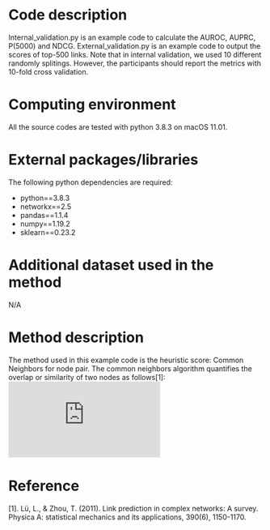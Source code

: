 # Code description
Internal_validation.py is an example code to calculate the AUROC, AUPRC, P(5000) and NDCG.
External_validation.py is an example code to output the scores of top-500 links.
Note that in internal validation, we used 10 different randomly splitings. However, the participants should report the metrics with 10-fold cross validation.

# Computing environment
All the source codes are tested with python 3.8.3 on macOS 11.01.

# External packages/libraries 
The following python dependencies are required:
  - python==3.8.3
  - networkx==2.5
  - pandas==1.1.4
  - numpy==1.19.2 
  - sklearn==0.23.2
  
# Additional dataset used in the method
N/A

# Method description
The method used in this example code is the heuristic score: Common Neighbors for node pair. The common neighbors algorithm quantifies the overlap or similarity of two nodes as follows[1]:
![equation](http://latex.codecogs.com/gif.latex?Concentration%3D%5Cfrac%7BTotalTemplate%7D%7BTotalVolume%7D)  


# Reference
[1]. Lü, L., & Zhou, T. (2011). Link prediction in complex networks: A survey. Physica A: statistical mechanics and its applications, 390(6), 1150-1170.




